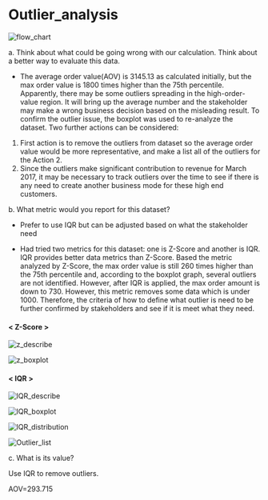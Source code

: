 # Outlier_analysis


![flow_chart](https://github.com/WeiTing83/Outlier_analysis/blob/main/image/flow_chart.png)

 a. Think about what could be going wrong with our calculation. Think about a better
way to evaluate this data.

 * The average order value(AOV) is 3145.13 as calculated initially, but the max order value is 1800 times higher than the 75th percentile. Apparently, there may be some outliers spreading in the high-order-value region. It will bring up the average number and the stakeholder may make a wrong business decision based on the misleading result. To confirm the outlier issue, the boxplot was used to re-analyze the dataset. Two further actions can be considered: 
1. First action is to remove the outliers from dataset so the average order value would be more representative, and make a list all of the outliers for the Action 2.
2. Since the outliers make significant contribution to revenue for March 2017, it may be necessary to track outliers over the time to see if there is any need to create another business mode for these high end customers. 

>
b. What metric would you report for this dataset? 
  
  *  Prefer to use IQR but can be adjusted based on what the stakeholder need

  *  Had tried two metrics for this dataset: one is Z-Score and another is IQR. IQR provides better data metrics than Z-Score. Based the metric analyzed by Z-Score, the max order value is still 260 times higher than the 75th percentile and, according to the boxplot graph, several outliers are not identified. However, after IQR is applied, the max order amount is down to 730. However, this metric removes some data which is under 1000. Therefore, the criteria of how to define what outlier is need to be further confirmed by stakeholders and see if it is meet what they need.
  
#### < Z-Score >
  
  ![z_describe](https://github.com/WeiTing83/Outlier_analysis/blob/main/image/z_describe.png)
  
  ![z_boxplot](https://github.com/WeiTing83/Outlier_analysis/blob/main/image/z_boxplot.png)
  
#### < IQR >
  
  ![IQR_describe](https://github.com/WeiTing83/Outlier_analysis/blob/main/image/IQR_describe.png) 
  
  ![IQR_boxplot](https://github.com/WeiTing83/Outlier_analysis/blob/main/image/IQR_boxplot.png)
  
  ![IQR_distribution](https://github.com/WeiTing83/Outlier_analysis/blob/main/image/IQR_distribution.png)
  
  ![Outlier_list](https://github.com/WeiTing83/Outlier_analysis/blob/main/image/outlier.png)
>
c. What is its value? 

   Use IQR to remove outliers.
   
   AOV=293.715

